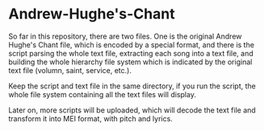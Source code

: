 # Andrew-Hughe's-Chant

So far in this repository, there are two files. One is the original Andrew Hughe's Chant file, which is encoded by a special format, and there is the script parsing the whole text file, extracting each song into a text file, and building the whole hierarchy file system which is indicated by the original text file (volumn, saint, service, etc.).

Keep the script and text file in the same directory, if you run the script, the whole file system containing all the text files will display.

Later on, more scripts will be uploaded, which will decode the text file and transform it into MEI format, with pitch and lyrics.

